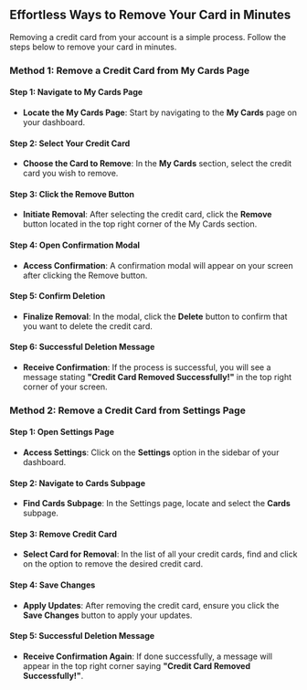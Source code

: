 ## Effortless Ways to Remove Your Card in Minutes

Removing a credit card from your account is a simple process. Follow the steps below to remove your card in minutes.

### Method 1: Remove a Credit Card from My Cards Page

#### Step 1: Navigate to My Cards Page

- **Locate the My Cards Page**: Start by navigating to the **My Cards** page on your dashboard.

#### Step 2: Select Your Credit Card

- **Choose the Card to Remove**: In the **My Cards** section, select the credit card you wish to remove.

#### Step 3: Click the Remove Button

- **Initiate Removal**: After selecting the credit card, click the **Remove** button located in the top right corner of the My Cards section.

#### Step 4: Open Confirmation Modal

- **Access Confirmation**: A confirmation modal will appear on your screen after clicking the Remove button.

#### Step 5: Confirm Deletion

- **Finalize Removal**: In the modal, click the **Delete** button to confirm that you want to delete the credit card.

#### Step 6: Successful Deletion Message

- **Receive Confirmation**: If the process is successful, you will see a message stating **"Credit Card Removed Successfully!"** in the top right corner of your screen.

### Method 2: Remove a Credit Card from Settings Page

#### Step 1: Open Settings Page

- **Access Settings**: Click on the **Settings** option in the sidebar of your dashboard.

#### Step 2: Navigate to Cards Subpage

- **Find Cards Subpage**: In the Settings page, locate and select the **Cards** subpage.

#### Step 3: Remove Credit Card

- **Select Card for Removal**: In the list of all your credit cards, find and click on the option to remove the desired credit card.

#### Step 4: Save Changes

- **Apply Updates**: After removing the credit card, ensure you click the **Save Changes** button to apply your updates.

#### Step 5: Successful Deletion Message

- **Receive Confirmation Again**: If done successfully, a message will appear in the top right corner saying **"Credit Card Removed Successfully!"**.
